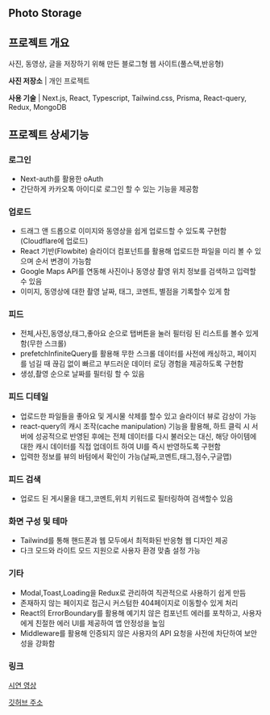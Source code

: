 ## **Photo Storage**

## 프로젝트 개요

사진, 동영상, 글을 저장하기 위해 만든 블로그형 웹 사이트(풀스택,반응형)

**사진 저장소** | 개인 프로젝트

**사용 기술** | Next.js, React, Typescript, Tailwind.css, Prisma, React-query, Redux, MongoDB

## 프로젝트 상세기능

### **로그인**

- Next-auth를 활용한 oAuth
- 간단하게 카카오톡 아이디로 로그인 할 수 있는 기능을 제공함

### **업로드**

- 드래그 앤 드롭으로 이미지와 동영상을 쉽게 업로드할 수 있도록 구현함(Cloudflare에 업로드)
- React 기반(Flowbite) 슬라이더 컴포넌트를 활용해 업로드한 파일을 미리 볼 수 있으며 순서 변경이 가능함
- Google Maps API를 연동해 사진이나 동영상 촬영 위치 정보를 검색하고 입력할 수 있음
- 이미지, 동영상에 대한 촬영 날짜, 태그, 코멘트, 별점을 기록할수 있게 함

### 피드

- 전체,사진,동영상,태그,좋아요 순으로 탭버튼을 눌러 필터링 된 리스트를 볼수 있게 함(무한 스크롤)
- prefetchInfiniteQuery를 활용해 무한 스크롤 데이터를 사전에 캐싱하고, 페이지를 넘길 때 끊김 없이 빠르고 부드러운 데이터 로딩 경험을 제공하도록 구현함
- 생성,촬영 순으로 날짜를 필터링 할 수 있음

### **피드 디테일**

- 업로드한 파일들을 좋아요 및 게시물 삭제를 할수 있고 슬라이더 뷰로 감상이 가능
- react-query의 캐시 조작(cache manipulation) 기능을 활용해, 하트 클릭 시 서버에 성공적으로 반영된 후에는 전체 데이터를 다시 불러오는 대신, 해당 아이템에 대한 캐시 데이터를 직접 업데이트 하여 UI를 즉시 반영하도록 구현함
- 입력한 정보를 뷰의 바텀에서 확인이 가능(날짜,코멘트,태그,점수,구글맵)

### **피드 검색**

- 업로드 된 게시물을 태그,코멘트,위치 키워드로 필터링하여 검색할수 있음

### 화면 구성 및 테마

- Tailwind를 통해 핸드폰과 웹 모두에서 최적화된 반응형 웹 디자인 제공
- 다크 모드와 라이트 모드 지원으로 사용자 환경 맞춤 설정 가능

### **기타**

- Modal,Toast,Loading을 Redux로 관리하여 직관적으로 사용하기 쉽게 만듬
- 존재하지 않는 페이지로 접근시 커스텀한 404페이지로 이동할수 있게 처리
- React의 ErrorBoundary를 활용해 예기치 않은 컴포넌트 에러를 포착하고, 사용자에게 친절한 에러 UI를 제공하여 앱 안정성을 높임
- Middleware를 활용해 인증되지 않은 사용자의 API 요청을 사전에 차단하여 보안성을 강화함

### **링크**

[시연 영상](https://customer-mgkas9o5mlq4q3on.cloudflarestream.com/0f00c0712a17e5723b6e23d3793e7123/watch)

[깃허브 주소](https://github.com/MyeongwuKim/photo_storage)
